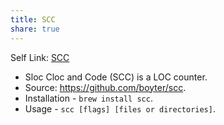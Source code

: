 ```yaml
---
title: SCC
share: true
---
```


Self Link: [SCC](SCC.md)

* Sloc Cloc and Code (SCC) is a LOC counter.
* Source: https://github.com/boyter/scc.
* Installation - `brew install scc`.
* Usage - `scc [flags] [files or directories]`.
